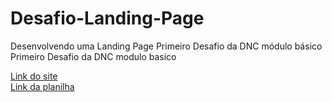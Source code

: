 
# Desafio-Landing-Page
Desenvolvendo uma Landing Page Primeiro Desafio da DNC módulo básico
Primeiro Desafio da DNC modulo basico

[Link do site](https://desafio-landing-page-do-kairo.netlify.app/ ) <br>
[Link da planilha](https://docs.google.com/spreadsheets/d/1A5OlM3l14nkk9oqc2b68a8hAj1ODleHsxPqNPZwYFIY/edit?usp=sharing )

